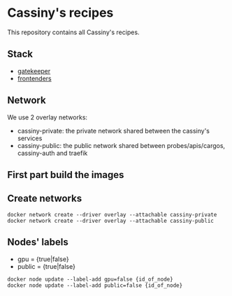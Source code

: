 # Cassiny's recipes

This repository contains all Cassiny's recipes.

## Stack

* [gatekeeper](gatekeeper/)
* [frontenders](frontenders/)


## Network

We use 2 overlay networks:

* cassiny-private: the private network shared between the cassiny's services
* cassiny-public: the public network shared between probes/apis/cargos, cassiny-auth and traefik

## First part build the images

## Create networks

```
docker network create --driver overlay --attachable cassiny-private
docker network create --driver overlay --attachable cassiny-public
```

## Nodes' labels

* gpu = {true|false}
* public = {true|false}

```
docker node update --label-add gpu=false {id_of_node}
docker node update --label-add public=false {id_of_node}
```
